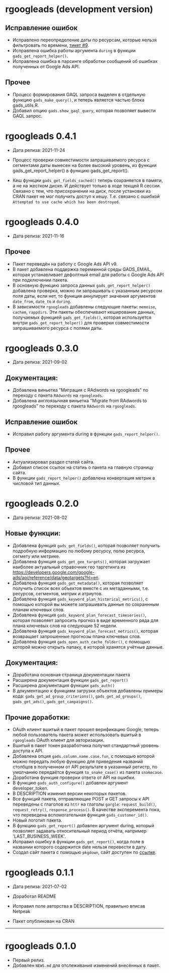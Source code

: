 # rgoogleads (development version)

## Исправление ошибок
* Исправлено переопределение даты по ресурсам, которые нельзя фильтровать по времени, [тикет #9](https://github.com/selesnow/rgoogleads/issues/9).
* Исправлена ошибка работы аргумента `during` в функции `gads_get_report_helper()`.
* Исправлена ошибка в парсинге обработки сообщений об ошибках полученных от Google Ads API.

## Прочее
* Процесс формирования GAQL запроса выделен в отдельную функцию `gads_make_query()`, и теперь является частью блока gads_utils.R.
* Добавил опцию `gads.show_gaql_query`, которая позволяет вывести GAQL запрос.

# rgoogleads 0.4.1

* Дата релиза: 2021-11-24

* Процесс проверки совместимости запрашиваемого ресурса с сегментами даты вынесен на более высокий уровень, из функции gads_get_report_helper() в функцию gads_get_report().
* Кеш функции `gads_get_fields_cached()` теперь сохраняется в памяти, а не на жестком диске. И действует только в ходе текщей R сессии. Связано с тем, что присохранении на диск, после установки из CRAN пакет не мог получить доступ к кешу. Т.е. связано с ошибкой `Attempted to use cache which has been destroyed`.

# rgoogleads 0.4.0

* Дата релиза: 2021-11-16

## Прочее
* Пакет переведён на работу с Google Ads API v9.
* В пакет добавлена поддержка переменной среды GADS_EMAIL, которая устанавливает дефолтный email для работы с Google Ads API при подключении пакета.
* В основную функцию запроса данных `gads_get_report_helper()` добавлена проверка, можно ли запрашивать с указанным ресурсом поля даты, если нет, то функция аннулирует значения аргументов `date_from`, `date_to`  и `during`.
* В зависимости `rgoogleads` добавлены следующие пакеты: `memoise`, `cachem`, `rappdirs`. Эти пакеты обеспечивают кеширование данных, получаемых функцией `gads_get_fields()`, которая используется внутри `gads_get_report_helper()` для проверки совместимости запрашиваемого ресурса с полями даты.

# rgoogleads 0.3.0

* Дата релиза: 2021-09-02

## Документация:
* Добавлена виньетка "Миграция с RAdwords на rgoogleads" по переходу с пакета `RAdwords` на `rgoogleads`.
* Добавлена англоязычная виньетка "Migrate from RAdwords to rgoogleads" по переходу с пакета `RAdwords` на `rgoogleads`.

## Исправление ошибок
* Исправил работу аргумента during в функции `gads_report_helper()`.

## Прочее
* Актуализировал раздел статей сайта.
* Добавил список ссылок на статиь о пакета на главную страницу сайта.
* В функции `gads_report_helper()` добавлена конвертация метрик в числовой тип данных.

# rgoogleads 0.2.0

* Дата релиза: 2021-08-02

## Новые функции:
* Добавлена функция `gads_get_fields()`, которая позволяет получить подробную информацию по любому ресурсу, полю ресурса, сегмету или метрике.
* Добавлена функция `gads_get_geo_targets()`, которая загружает наиболее актуальный справочник гео таргетинга из https://developers.google.com/google-ads/api/reference/data/geotargets?hl=en.
* Добавлена функция `gads_get_metadata()`, которая позволяет получить список всех объектов вместе с их метаданными, т.е. ресурсов, сегментов, метрик и атриутов.
* Добавлена функция `gads_keyword_plan_historical_metrics()`, с помощью которой вы можете запрашивать данные по сохраннным планам ключевых слов.
* Добавлена функция `gads_keyword_plan_forecast_timeseries()`, которая позволяет запросить прогноз в виде временного ряда для плана ключевых слов на следующие 52 недели.
* Добавлена функция `gads_keyword_plan_forecast_metrics()`, которая возвращает запрошенные прогнозы плана ключевых слов.
* Добавлена функция `gads_open_auth_cache_folder()`, с помощью которой можно открыть папаку, в которой хранятся учётные данные.
    
## Документация:
* Доработана основная страница документации пакета
* Расширена документация функции `gads_get_report()`
* Расширена документация функции `gads_auth()`
* В документацию к функциям загрузки объектов добавлены примеры кода: `gads_get_ad_group_criterions()`, `gads_get_ad_groups()`, `gads_get_ads()`, `gads_get_campaigns()`.

## Прочие доработки:
* OAuth клиент вшитый в пакет прошел верификацию Google, теперь любой пользователь пакета может использовать вшитый в `rgoogleads` OAuth клиент для авторизации.
* Вшитый в пакет токен разработчика получил стандартный уровень доступа к API.
* Добавлена опция `gads.column.name.case.fun`, с помощью которой можно передать любую функцию для приведения названий столбцов в полученном от API результате в указанный регистр, по умолчанию передаётся функция `to_snake_case()` из пакета `snakecase`.
* Доработана функция проверки ответа от API на ошибки.
* В функцию `gads_auth_configure()` добавлен аргумент developer_token.
* В DESCRIPTION изменил версии некоторых пакетов.
* Все функций пакета, отправляющие POST и GET запросы к API переведены с глаголов из `httr` на глаголы `gargle`: `request_build()`, `request_retry()`, `response_process()`. В качестве эксперемента пока, что переведена вспомогательная функция `gads_customer_id()`.
* Новый логотип пакета.
* В функцию `gads_get_report()` добавлен аргумент during, который позволяет задавать относительный период отчёта, например 'LAST_BUSINESS_WEEK'.
* Исправил ошибку в функции `gads_get_report()`, когда поле в названии которого содержится date нельзя перевести в дату.
* Создал сайт пакета с помощью `pkgdown`, сайт доступен по [ссылке](https://selesnow.github.io/rgoogleads/docs/).

# rgoogleads 0.1.1

* Дата релиза: 2021-07-02

* Доработал README
* Исправил поле авторства в DESCRIPTION, правильно вписав Netpeak
* Пакет опубликован на CRAN

---
# rgoogleads 0.1.0

* Первый релиз.
* Добавлен `NEWS.md` для отслеживания изменений внесённых в пакет.
